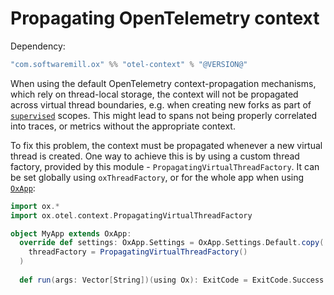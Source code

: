 # Propagating OpenTelemetry context

Dependency:

```scala
"com.softwaremill.ox" %% "otel-context" % "@VERSION@"
```

When using the default OpenTelemetry context-propagation mechanisms, which rely on thread-local storage, the context
will not be propagated across virtual thread boundaries, e.g. when creating new forks as part of 
[`supervised`](../structured-concurrency/fork-join.md) scopes. This might lead to spans not being properly correlated
into traces, or metrics without the appropriate context.

To fix this problem, the context must be propagated whenever a new virtual thread is created. One way to achieve this
is by using a custom thread factory, provided by this module - `PropagatingVirtualThreadFactory`. It can be set 
globally using `oxThreadFactory`, or for the whole app when using [`OxApp`](../utils/oxapp.md):

```scala mdoc:compile-only
import ox.*
import ox.otel.context.PropagatingVirtualThreadFactory

object MyApp extends OxApp:
  override def settings: OxApp.Settings = OxApp.Settings.Default.copy(
    threadFactory = PropagatingVirtualThreadFactory()
  )
  
  def run(args: Vector[String])(using Ox): ExitCode = ExitCode.Success
```
